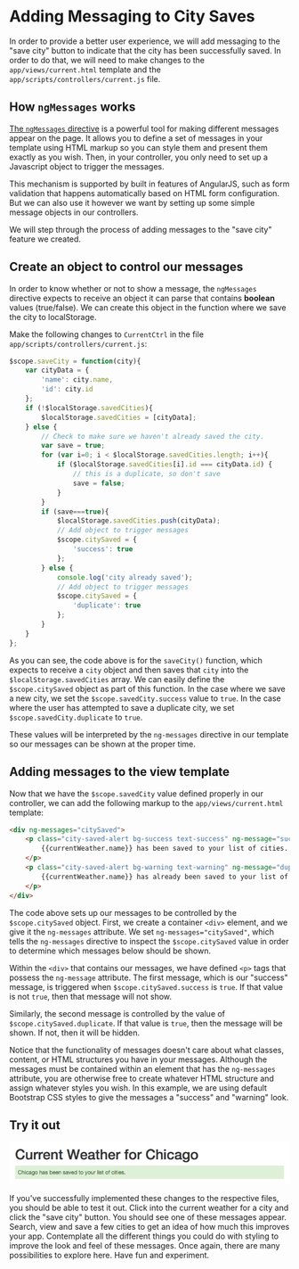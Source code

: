 # Adding Messaging to City Saves
In order to provide a better user experience, we will add messaging to the "save city" button to indicate that the city has been successfully saved. In order to do that, we will need to make changes to the `app/views/current.html` template and the `app/scripts/controllers/current.js` file.

## How `ngMessages` works
[The `ngMessages` directive](https://docs.angularjs.org/api/ngMessages/directive/ngMessages) is a powerful tool for making different messages appear on the page. It allows you to define a set of messages in your template using HTML markup so you can style them and present them exactly as you wish. Then, in your controller, you only need to set up a Javascript object to trigger the messages.

This mechanism is supported by built in features of AngularJS, such as form validation that happens automatically based on HTML form configuration. But we can also use it however we want by setting up some simple message objects in our controllers.

We will step through the process of adding messages to the "save city" feature we created.

## Create an object to control our messages
In order to know whether or not to show a message, the `ngMessages` directive expects to receive an object it can parse that contains **boolean** values (true/false). We can create this object in the function where we save the city to localStorage.

Make the following changes to `CurrentCtrl` in the file `app/scripts/controllers/current.js`:

```js
$scope.saveCity = function(city){
    var cityData = {
        'name': city.name,
        'id': city.id
    };
    if (!$localStorage.savedCities){
        $localStorage.savedCities = [cityData];
    } else {
        // Check to make sure we haven't already saved the city.
        var save = true;
        for (var i=0; i < $localStorage.savedCities.length; i++){
            if ($localStorage.savedCities[i].id === cityData.id) {
                // this is a duplicate, so don't save
                save = false;
            }
        }
        if (save===true){
            $localStorage.savedCities.push(cityData);
            // Add object to trigger messages
            $scope.citySaved = {
                'success': true
            };
        } else {
            console.log('city already saved');
            // Add object to trigger messages
            $scope.citySaved = {
                'duplicate': true
            };
        }
    }
};
```

As you can see, the code above is for the `saveCity()` function, which expects to receive a `city` object and then saves that `city` into the `$localStorage.savedCities` array. We can easily define the `$scope.citySaved` object as part of this function. In the case where we save a new city, we set the `$scope.savedCity.success` value to `true`. In the case where the user has attempted to save a duplicate city, we set `$scope.savedCity.duplicate` to `true`.

These values will be interpreted by the `ng-messages` directive in our template so our messages can be shown at the proper time.

## Adding messages to the view template
Now that we have the `$scope.savedCity` value defined properly in our controller, we can add the following markup to the `app/views/current.html` template:

```html
<div ng-messages="citySaved">
    <p class="city-saved-alert bg-success text-success" ng-message="success">
        {{currentWeather.name}} has been saved to your list of cities.
    </p>
    <p class="city-saved-alert bg-warning text-warning" ng-message="duplicate">
        {{currentWeather.name}} has already been saved to your list of cities.
    </p>
</div>
```

The code above sets up our messages to be controlled by the `$scope.citySaved` object. First, we create a container `<div>` element, and we give it the `ng-messages` attribute. We set `ng-messages="citySaved"`, which tells the `ng-messages` directive to inspect the `$scope.citySaved` value in order to determine which messages below should be shown.

Within the `<div>` that contains our messages, we have defined `<p>` tags that possess the `ng-message` attribute. The first message, which is our "success" message, is triggered when `$scope.citySaved.success` is `true`. If that value is not `true`, then that message will not show.

Similarly, the second message is controlled by the value of `$scope.citySaved.duplicate`. If that value is `true`, then the message will be shown. If not, then it will be hidden.

Notice that the functionality of messages doesn't care about what classes, content, or HTML structures you have in your messages. Although the messages must be contained within an element that has the `ng-messages` attribute, you are otherwise free to create whatever HTML structure and assign whatever styles you wish. In this example, we are using default Bootstrap CSS styles to give the messages a "success" and "warning" look.

## Try it out

![Success!](img/success_message.png)

If you've successfully implemented these changes to the respective files, you should be able to test it out. Click into the current weather for a city and click the "save city" button. You should see one of these messages appear. Search, view and save a few cities to get an idea of how much this improves your app. Contemplate all the different things you could do with styling to improve the look and feel of these messages. Once again, there are many possibilities to explore here. Have fun and experiment.